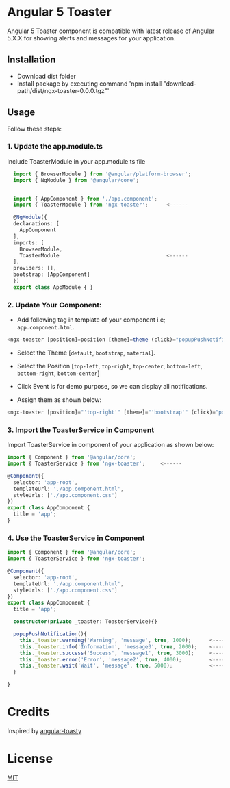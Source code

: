 # Angular 5 Toaster
Angular 5 Toaster component is compatible with latest release of Angular 5.X.X for showing alerts and messages for your application.

## Installation
 * Download dist folder
 * Install package by executing command 'npm install "download-path/dist/ngx-toaster-0.0.0.tgz"'

## Usage
Follow these steps:

### 1. Update the app.module.ts
Include ToasterModule in your app.module.ts file
```ts
  import { BrowserModule } from '@angular/platform-browser';
  import { NgModule } from '@angular/core';


  import { AppComponent } from './app.component';
  import { ToasterModule } from 'ngx-toaster';      <------

  @NgModule({
  declarations: [
    AppComponent
  ],
  imports: [
    BrowserModule,
    ToasterModule                                   <------
  ],
  providers: [],
  bootstrap: [AppComponent]
  })
  export class AppModule { }

```
### 2. Update Your Component:
* Add following tag in template of your component i.e; `app.component.html`.

```ts
<ngx-toaster [position]=position [theme]=theme (click)="popupPushNotification()"></ngx-toaster>
```

* Select the Theme [`default`, `bootstrap`, `material`].

* Select the Position [`top-left`, `top-right`, `top-center`, `bottom-left`, `bottom-right`, `bottom-center`]

* Click Event is for demo purpose, so we can display all notifications.

* Assign them as shown below:

```ts
<ngx-toaster [position]="'top-right'" [theme]="'bootstrap'" (click)="popupPushNotification()"></ngx-toaster>
```

### 3. Import the ToasterService in Component
Import ToasterService in component of your application as shown below:

```ts
import { Component } from '@angular/core';
import { ToasterService } from 'ngx-toaster';     <------

@Component({
  selector: 'app-root',
  templateUrl: './app.component.html',
  styleUrls: ['./app.component.css']
})
export class AppComponent {
  title = 'app';
}
```

### 4. Use the ToasterService in Component

```ts
import { Component } from '@angular/core';
import { ToasterService } from 'ngx-toaster';

@Component({
  selector: 'app-root',
  templateUrl: './app.component.html',
  styleUrls: ['./app.component.css']
})
export class AppComponent {
  title = 'app';

  constructor(private _toaster: ToasterService){}

  popupPushNotification(){
    this._toaster.warning('Warning', 'message', true, 1000);      <------
    this._toaster.info('Information', 'message3', true, 2000);    <------
    this._toaster.success('Success', 'message1', true, 3000);     <------
    this._toaster.error('Error', 'message2', true, 4000);         <------
    this._toaster.wait('Wait', 'message', true, 5000);            <------
  }

}

```

# Credits
Inspired by [angular-toasty](https://github.com/teamfa/angular-toasty)

# License
 [MIT](/LICENSE)

